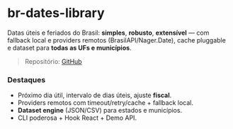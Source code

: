 
# br-dates-library

Datas úteis e feriados do Brasil: **simples**, **robusto**, **extensível** — com fallback local e providers remotos (BrasilAPI/Nager.Date), cache pluggable e dataset para **todas as UFs e municípios**.

> Repositório: [GitHub](https://github.com/Ranilson-Nascimento/br-dates-library)

### Destaques
- Próximo dia útil, intervalo de dias úteis, ajuste **fiscal**.
- Providers remotos com timeout/retry/cache + fallback local.
- **Dataset engine** (JSON/CSV) para estados e municípios.
- CLI poderosa + Hook React + Demo API.
